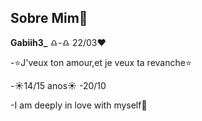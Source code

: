 ## Sobre Mim🌟


**Gabiih3_** 
♎-♎ 22/03❤️

-⭐J'veux ton amour,et je veux ta revanche⭐

-☀️14/15 anos☀️
-20/10

-I am deeply in love with myself🌙



